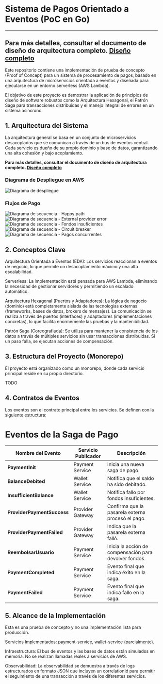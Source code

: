# Sistema de Pagos Orientado a Eventos (PoC en Go)

----------------------------------------------------
<b>Para más detalles, consultar el documento de diseño de arquitectura completo. [Diseño completo](https://docs.google.com/document/d/1Q58RjFbj48WOTY-b6ZPQ5h_nuTJ1xJpIvmEAFc2aY98/edit?usp=sharing)</b>
----------------------------------------------------

Este repositorio contiene una implementación de prueba de concepto (Proof of Concept) para un sistema de procesamiento de pagos, basado en una arquitectura de microservicios orientada a eventos y diseñada para ejecutarse en un entorno serverless (AWS Lambda).

El objetivo de este proyecto es demostrar la aplicación de principios de diseño de software robustos como la Arquitectura Hexagonal, el Patrón Saga para transacciones distribuidas y el manejo integral de errores en un sistema asíncrono.

## 1. Arquitectura del Sistema
La arquitectura general se basa en un conjunto de microservicios desacoplados que se comunican a través de un bus de eventos central. Cada servicio es dueño de su propio dominio y base de datos, garantizando una alta cohesión y bajo acoplamiento.

<b>Para más detalles, consultar el documento de diseño de arquitectura completo. [Diseño completo](https://docs.google.com/document/d/1Q58RjFbj48WOTY-b6ZPQ5h_nuTJ1xJpIvmEAFc2aY98/edit?usp=sharing)</b>

### Diagrama de Despliegue en AWS
![Diagrama de despliegue](img/image-1.png)

### Flujos de Pago
![Diagrama de secuencia - Happy path](img/image-2.png)
![Diagrama de secuencia - External provider error](img/image-3.png)
![Diagrama de secuencia - Fondos insuficientes](img/image-4.png)
![Diagrama de secuencia - Circuit breaker](img/image-5.png)
![Diagrama de secuencia - Pagos concurrentes](img/image-6.png)

## 2. Conceptos Clave
Arquitectura Orientada a Eventos (EDA): Los servicios reaccionan a eventos de negocio, lo que permite un desacoplamiento máximo y una alta escalabilidad.

Serverless: La implementación está pensada para AWS Lambda, eliminando la necesidad de gestionar servidores y permitiendo un escalado automático.

Arquitectura Hexagonal (Puertos y Adaptadores): La lógica de negocio (dominio) está completamente aislada de las tecnologías externas (frameworks, bases de datos, brokers de mensajes). La comunicación se realiza a través de puertos (interfaces) y adaptadores (implementaciones concretas), lo que facilita enormemente las pruebas y la mantenibilidad.

Patrón Saga (Coreografiada): Se utiliza para mantener la consistencia de los datos a través de múltiples servicios sin usar transacciones distribuidas. Si un paso falla, se ejecutan acciones de compensación.

## 3. Estructura del Proyecto (Monorepo)
El proyecto está organizado como un monorepo, donde cada servicio principal reside en su propio directorio.

TODO

## 4. Contratos de Eventos
Los eventos son el contrato principal entre los servicios. Se definen con la siguiente estructura:

# Eventos de la Saga de Pago

| Nombre del Evento       | Servicio Publicador | Descripción                                                   |
|--------------------------|---------------------|---------------------------------------------------------------|
| **PaymentInit**          | Payment Service     | Inicia una nueva saga de pago.                               |
| **BalanceDebited**       | Wallet Service      | Notifica que el saldo ha sido debitado.                      |
| **InsufficientBalance**  | Wallet Service      | Notifica fallo por fondos insuficientes.                     |
| **ProviderPaymentSuccess** | Provider Gateway  | Confirma que la pasarela externa procesó el pago.            |
| **ProviderPaymentFailed**  | Provider Gateway  | Indica que la pasarela externa falló.                        |
| **ReembolsarUsuario**    | Payment Service     | Inicia la acción de compensación para devolver fondos.       |
| **PaymentCompleted**     | Payment Service     | Evento final que indica éxito en la saga.                    |
| **PaymentFailed**        | Payment Service     | Evento final que indica fallo en la saga.                    |



## 5. Alcance de la Implementación
Esta es una prueba de concepto y no una implementación lista para producción.

Servicios Implementados: payment-service, wallet-service (parcialmente).

Infraestructura: El bus de eventos y las bases de datos están simulados en memoria. No se realizan llamadas reales a servicios de AWS.

Observabilidad: La observabilidad se demuestra a través de logs estructurados en formato JSON que incluyen un correlationId para permitir el seguimiento de una transacción a través de los diferentes servicios.